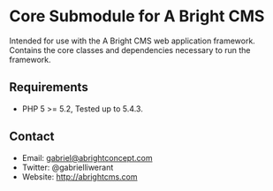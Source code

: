 # Core Submodule for A Bright CMS

Intended for use with the A Bright CMS web application framework. Contains the
core classes and dependencies necessary to run the framework.

## Requirements

* PHP 5 >= 5.2, Tested up to 5.4.3.

## Contact

* Email: gabriel@abrightconcept.com
* Twitter: @gabrielliwerant
* Website: http://abrightcms.com